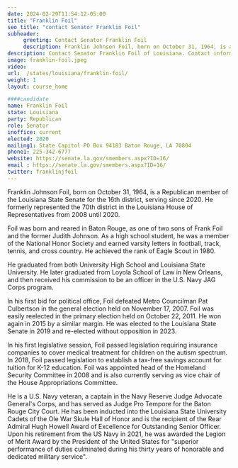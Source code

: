 ```yaml
---
date: 2024-02-29T11:54:12-05:00
title: "Franklin Foil"
seo_title: "contact Senator Franklin Foil"
subheader:
     greeting: Contact Senator Franklin Foil
     description: Franklin Johnson Foil, born on October 31, 1964, is a Republican member of the Louisiana State Senate for the 16th district, serving since 2020. He is currently serving as vice chair of the House Appropriations Committee.
description: Contact Senator Franklin Foil of Louisiana. Contact information for Franklin Foil includes email address, phone number, and mailing address.
image: franklin-foil.jpeg
video:
url:  /states/louisiana/franklin-foil/
weight: 1
layout: course_home

####candidate
name: Franklin Foil
state: Louisiana
party: Republican
role: Senator
inoffice: current
elected: 2020
mailing1: State Capitol PO Box 94183 Baton Rouge, LA 70804
phone1: 225-342-6777
website: https://senate.la.gov/smembers.aspx?ID=16/
email : https://senate.la.gov/smembers.aspx?ID=16/
twitter: franklinjfoil
---
```


Franklin Johnson Foil, born on October 31, 1964, is a Republican member of the Louisiana State Senate for the 16th district, serving since 2020. He formerly represented the 70th district in the Louisiana House of Representatives from 2008 until 2020.

Foil was born and reared in Baton Rouge, as one of two sons of Frank Foil and the former Judith Johnson. As a high school student, he was a member of the National Honor Society and earned varsity letters in football, track, tennis, and cross country. He achieved the rank of Eagle Scout in 1980.

He graduated from both University High School and Louisiana State University. He later graduated from Loyola School of Law in New Orleans, and then received his commission to be an officer in the U.S. Navy JAG Corps program.

In his first bid for political office, Foil defeated Metro Councilman Pat Culbertson in the general election held on November 17, 2007. Foil was easily reelected in the primary election held on October 22, 2011. He won again in 2015 by a similar margin. He was elected to the Louisiana State Senate in 2019 and re-elected without opposition in 2023.

In his first legislative session, Foil passed legislation requiring insurance companies to cover medical treatment for children on the autism spectrum. In 2018, Foil passed legislation to establish a tax-free savings account for tuition for K-12 education. Foil was appointed head of the Homeland Security Committee in 2008 and is also currently serving as vice chair of the House Appropriations Committee.

He is a U.S. Navy veteran, a captain in the Navy Reserve Judge Advocate General's Corps, and has served as Judge Pro Tempore for the Baton Rouge City Court. He has been inducted into the Louisiana State University Cadets of the Ole War Skule Hall of Honor and is the recipient of the Rear Admiral Hugh Howell Award of Excellence for Outstanding Senior Officer. Upon his retirement from the US Navy in 2021, he was awarded the Legion of Merit Award by the President of the United States for "superior performance of duties culminated during his thirty years of honorable and dedicated military service".
